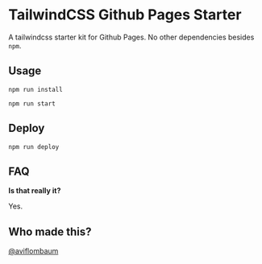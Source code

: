 # TailwindCSS Github Pages Starter

A tailwindcss starter kit for Github Pages. No other dependencies besides `npm`.

## Usage

`npm run install`

`npm run start`

## Deploy

`npm run deploy`

## FAQ

**Is that really it?**

Yes.

## Who made this?

[@aviflombaum](https://twitter.com/jamesinaxx)
